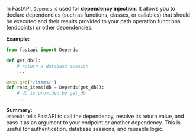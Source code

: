 In FastAPI, `Depends` is used for **dependency injection**. It allows you to declare dependencies (such as functions, classes, or callables) that should be executed and their results provided to your path operation functions (endpoints) or other dependencies.

**Example:**
```python
from fastapi import Depends

def get_db():
    # return a database session
    ...

@app.get("/items/")
def read_items(db = Depends(get_db)):
    # db is provided by get_db
    ...
```

**Summary:**  
`Depends` tells FastAPI to call the dependency, resolve its return value, and pass it as an argument to your endpoint or another dependency. This is useful for authentication, database sessions, and reusable logic.
